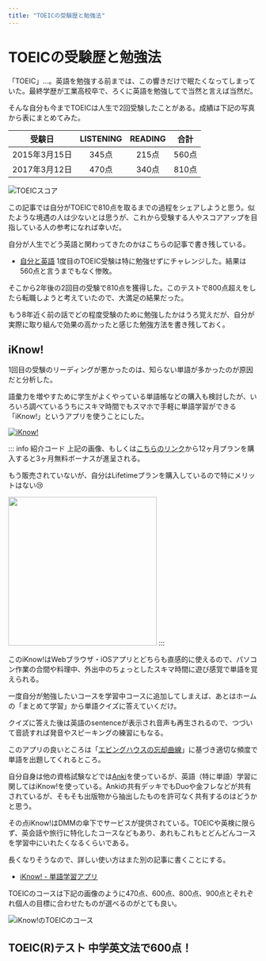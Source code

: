 ```yaml
---
title: "TOEICの受験歴と勉強法"
---
```

# TOEICの受験歴と勉強法
「TOEIC」…。英語を勉強する前までは、この響きだけで眠たくなってしまっていた。最終学歴が工業高校卒で、ろくに英語を勉強してで当然と言えば当然だ。

そんな自分も今までTOEICは人生で2回受験したことがある。成績は下記の写真から表にまとめてみた。

|受験日|LISTENING|READING|合計|
|:---:|:---:|:---:|:---:|
|2015年3月15日|345点|215点|560点|
|2017年3月12日|470点|340点|810点|

![TOEICスコア](/public/images/toiec_score_koichi.jpeg)

この記事では自分がTOEICで810点を取るまでの過程をシェアしようと思う。似たような境遇の人は少ないとは思うが、これから受験する人やスコアアップを目指している人の参考になれば幸いだ。

自分が人生でどう英語と関わってきたのかはこちらの記事で書き残している。
- [自分と英語](./my-english-history)
1度目のTOEIC受験は特に勉強せずにチャレンジした。結果は560点と言うまでもなく惨敗。

そこから2年後の2回目の受験で810点を獲得した。このテストで800点超えをしたら転職しようと考えていたので、大満足の結果だった。

もう8年近く前の話でどの程度受験のために勉強したかはうろ覚えだが、自分が実際に取り組んで効果の高かったと感じた勉強方法を書き残しておく。

## iKnow!
1回目の受験のリーディングが悪かったのは、知らない単語が多かったのが原因だと分析した。

語彙力を増やすために学生がよくやっている単語帳などの購入も検討したが、いろいろ調べているうちにスキマ時間でもスマホで手軽に単語学習ができる「iKnow!」というアプリを使うことにした。

[![iKnow!](/public/images/iKnow!.png)](https://iknow.jp/referrals/40worojewmjj5b80ecrjhiatxb5mzlv8/signup)

::: info 紹介コード
上記の画像、もしくは[こちらのリンク](https://iknow.jp/referrals/40worojewmjj5b80ecrjhiatxb5mzlv8/signup)から12ヶ月プランを購入すると3ヶ月無料ボーナスが進呈される。

もう販売されていないが、自分はLifetimeプランを購入しているので特にメリットはない😢

<img src="/public/images/iknow_lifetime_plan.jpg" width="300">
:::

このiKnow!はWebブラウザ・iOSアプリとどちらも直感的に使えるので、パソコン作業の合間や料理中、外出中のちょっとしたスキマ時間に遊び感覚で単語を覚えられる。

一度自分が勉強したいコースを学習中コースに追加してしまえば、あとはホームの「まとめて学習」から単語クイズに答えていくだけ。

クイズに答えた後は英語のsentenceが表示され音声も再生されるので、つづいて音読すれば発音やスピーキングの練習にもなる。

このアプリの良いところは「[エビングハウスの忘却曲線](https://sprout-juku.com/knowledge/ebbinghaus)」に基づき適切な頻度で単語を出題してくれるところ。

自分自身は他の資格試験などでは[Anki](https://apps.ankiweb.net/)を使っているが、英語（特に単語）学習に関してはiKnow!を使っている。Ankiの共有デッキでもDuoや金フレなどが共有されているが、そもそも出版物から抽出したものを許可なく共有するのはどうかと思う。

その点iKnow!はDMMの傘下でサービスが提供されている。TOEICや英検に限らず、英会話や旅行に特化したコースなどもあり、あれもこれもとどんどんコースを学習中にいれたくなるくらいである。

長くなりそうなので、詳しい使い方はまた別の記事に書くことにする。

- [iKnow! - 単語学習アプリ](./iknow-english)

TOEICのコースは下記の画像のように470点、600点、800点、900点とそれぞれ個人の目標に合わせたものが選べるのがとても良い。

![iKnow!のTOEICのコース](/public/images/iknow_toeic_course.jpeg)
## TOEIC(R)テスト 中学英文法で600点！
